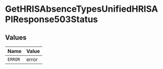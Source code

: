 # GetHRISAbsenceTypesUnifiedHRISAPIResponse503Status


## Values

| Name    | Value   |
| ------- | ------- |
| `ERROR` | error   |